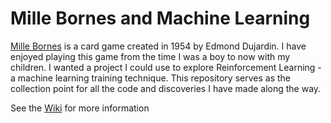 # Mille Bornes and Machine Learning
[Mille Bornes](https://en.wikipedia.org/wiki/Mille_Bornes) is a card game created in 1954 by Edmond Dujardin. I have enjoyed playing this game from the time I was a boy to now with my children. I wanted a project I could use to explore Reinforcement Learning - a machine learning training technique. This repository serves as the collection point for all the code and discoveries I have made along the way.

See the [Wiki](https://github.com/JMBoggess/Mille-Bornes/wiki) for more information
